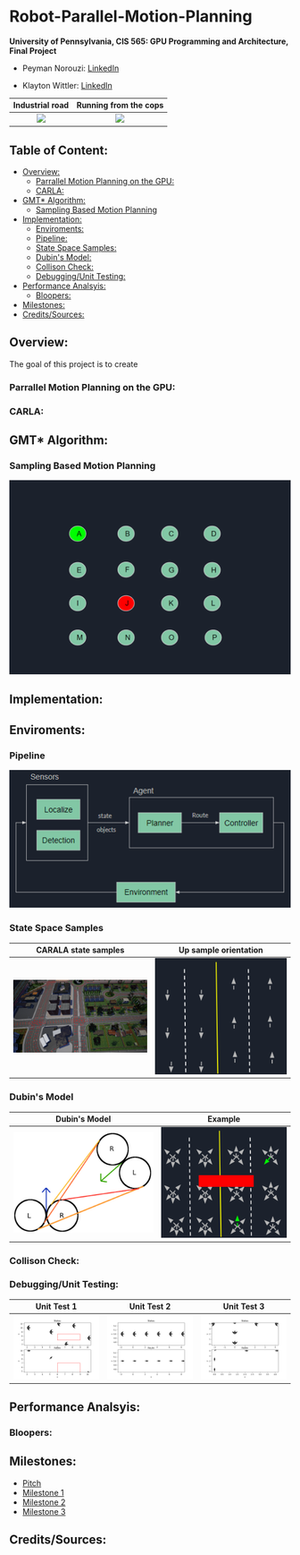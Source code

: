 Robot-Parallel-Motion-Planning
======================

**University of Pennsylvania, CIS 565: GPU Programming and Architecture, Final Project**

* Peyman Norouzi: [LinkedIn](https://www.linkedin.com/in/peymannorouzi)

* Klayton Wittler: [LinkedIn](https://www.linkedin.com/in/klayton-wittler)

Industrial road | Running from the cops 
:-------------------------:|:-------------------------:
![](images/swerve.gif)| ![](images/block.gif)

## Table of Content:

- [Overview:](#overview)
  * [Parrallel Motion Planning on the GPU:](#parrallel-motion-planning-on-the-gpu)
  * [CARLA:](#carla)
- [GMT* Algorithm:](#gmt-algorithm)
  * [Sampling Based Motion Planning](#sampling-based-motion-planning)
- [Implementation:](#implementation)
  * [Enviroments:](#enviroments)
  * [Pipeline:](#pipeline)
  * [State Space Samples:](#state-space-samples)
  * [Dubin's Model:](#dubins-model)
  * [Collison Check:](#collison-check)
  * [Debugging/Unit Testing:](#debuggingunit-testing)
- [Performance Analsyis:](#performance-analsyis)
  * [Bloopers:](#bloopers)
- [Milestones:](#milestones)
- [Credits/Sources:](#creditssources)


## Overview:

The goal of this project is to create 

### Parrallel Motion Planning on the GPU:

### CARLA:

## GMT* Algorithm:

### Sampling Based Motion Planning

![](images/gmtExample1.gif)


## Implementation:

## Enviroments:

### Pipeline

![](images/pipeline.png)

### State Space Samples

CARALA state samples | Up sample orientation 
:-------------------------:|:-------------------------:
![](images/carlaStateSample.png)| ![](images/upSampleStates.gif)

### Dubin's Model

Dubin's Model | Example 
:-------------------------:|:-------------------------:
![](images/dubinsModel.png)| ![](images/dubinExample.gif)

### Collison Check:


### Debugging/Unit Testing:

Unit Test 1 | Unit Test 2 | Unit Test 3 
:-------------------------:|:-------------------------:|:-------------------------:
![](images/unitTest1.png)| ![](images/unitTest2.png)| ![](images/unitTest3.png) 

## Performance Analsyis:

### Bloopers:

## Milestones:

* [Pitch](files/CIS565_finalProject-pitch.pdf)
* [Milestone 1](files/CIS565_RPMP-milestone1.pdf)
* [Milestone 2](files/CIS565_RPMP-milestone2.pdf)
* [Milestone 3](files/CIS565_RPMP-milestone3.pdf)

## Credits/Sources:


